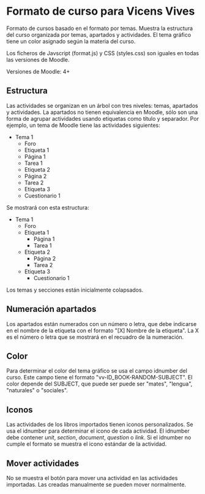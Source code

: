 Formato de curso para Vicens Vives
==================================

Formato de cursos basado en el formato por temas. Muestra la estructura del
curso organizada por temas, apartados y actividades. El tema gráfico tiene un
color asignado según la materia del curso.

Los ficheros de Javscript (format.js) y CSS (styles.css) son iguales en todas
las versiones de Moodle.

Versiones de Moodle: 4+

Estructura
----------

Las actividades se organizan en un árbol con tres niveles: temas, apartados y
actividades. La apartados no tienen equivalencia en Moodle, sólo son una forma
de agrupar actividades usando etiquetas como título y separador. Por ejemplo, un
tema de Moodle tiene las actividades siguientes:

- Tema 1
  - Foro
  - Etiqueta 1
  - Página 1
  - Tarea 1
  - Etiqueta 2
  - Página 2
  - Tarea 2
  - Etiqueta 3
  - Cuestionario 1

Se mostrará con esta estructura:

- Tema 1
    - Foro
    - Etiqueta 1
        - Página 1
        - Tarea 1
    - Etiqueta 2
        - Página 2
        - Tarea 2
    - Etiqueta 3
        - Cuestionario 1

Los temas y secciones están inicialmente colapsados.

Numeración apartados
--------------------

Los apartados están numerados con un número o letra, que debe indicarse en el
nombre de la etiqueta con el formato "[X] Nombre de la etiqueta". La X es el
número o letra que se mostrará en el recuadro de la numeración.

Color
-----

Para determinar el color del tema gráfico se usa el campo idnumber del curso.
Este campo tiene el formato "vv-ID_BOOK-RANDOM-SUBJECT". El color depende del
SUBJECT, que puede ser puede ser "mates", "lengua", "naturales" o "sociales".

Iconos
------

Las actividades de los libros importados tienen iconos personalizados. Se usa el
idnumber para determinar el icono de cada actividad. El idnumber debe contener
*unit*, *section*, *document*, *question* o *link*. Si el idnumber no cumple el
formato se muestra el icono estándar de la actividad.

Mover actividades
-----------------

No se muestra el botón para mover una actividad en las actividades importadas.
Las creadas manualmente se pueden mover normalmente.
